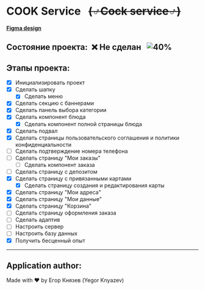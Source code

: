 # **COOK Service** &nbsp;&nbsp;~~(♂Cock service♂)~~

[__Figma design__](https://www.figma.com/file/zvR5GICKaE0W9D6XG31FrF/%D0%94%D0%B5%D1%81%D0%BA%D1%82%D0%BE%D0%BF?node-id=0%3A1)

## Состояние проекта:&nbsp; :x: Не сделан &nbsp;&nbsp;![40%](https://progress-bar.dev/40)

## Этапы проекта:
- [X] Инициализировать проект
- [X] Сделать шапку
    - [X] Сделать меню 
- [X] Сделать секцию с баннерами
- [X] Сделать панель выбора категории
- [X] Сделать компонент блюда
    - [X] Сделать компонент полной страницы блюда
- [X] Сделать подвал
- [X] Сделать страницы пользовательского соглашения и политики конфиденциальности
- [ ] Сделать подтверждение номера телефона
- [ ] Сделать страницу "Мои заказы"
    - [ ] Сделать компонент заказа
- [ ] Сделать страницу с депозитом
- [X] Сделать страницу с привязанными картами
    - [X] Сделать страницу создания и редактирования карты
- [X] Сделать страницу "Мои адреса"
- [X] Сделать страницу "Мои данные"
- [X] Сделать страницу "Корзина"
- [ ] Сделать страницу оформления заказа
- [ ] Сделать адаптив
- [ ] Настроить сервер
- [ ] Настроить базу данных
- [X] Получить бесценный опыт

----------

## Application author:
Made with :heart: by Егор Князев (Yegor Knyazev)